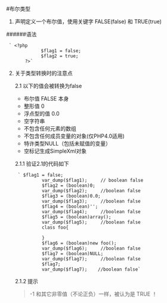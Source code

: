 #布尔类型
1. 声明定义一个布尔值，使用关键字 FALSE(false) 和 TRUE(true)

######语法
    
     ` <?php
                 $flag1 = false;
                 $flag2 = true;
           ?>`
2. 关于类型转换时的注意点

    2.1 以下的值会被转换为false
      - 布尔值 FALSE 本身
      - 整形值 0
      - 浮点型的值 0.0
      - 空字符串
      - 不包含任何元素的数组
      - 不包含任何成员变量的对象(仅PHP4.0适用)
      - 特许类型NULL（包括未赋值的变量）
      - 空标记生成SimpleXml对象

     2.1.1 验证2.1的代码如下

        ` $flag1 = false;
                 var_dump($flag1);     // boolean false
                 $flag2 = (boolean)0;
                 var_dump($flag2);     //boolean false
                 $flag3 = (boolean)0.0;
                 var_dump($flag3);     //boolean false
                 $flag4 = (boolean)'';
                 var_dump($flag4);     //boolean false
                 $flag5 = (boolean)array();
                 var_dump($flag5);     //boolean false
                 class foo{

                 }
                 $flag6 = (boolean)new foo();
                 var_dump($flag6);     //boolean false
                 $flag7 = (boolean)NULL;
                 var_dump($flag7);     //boolean false
                 $flag7;
                 var_dump($flag7);    //boolean false`

    2.1.2  提示
    > -1 和其它非零值（不论正负）一样，被认为是 TRUE ！



